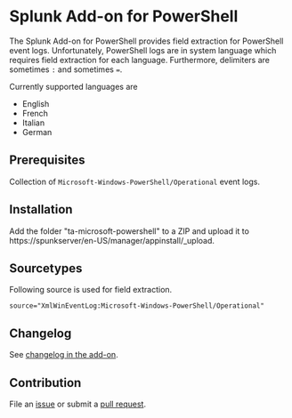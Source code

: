 # Splunk Add-on for PowerShell

The Splunk Add-on for PowerShell provides field extraction for PowerShell event
logs. Unfortunately, PowerShell logs are in system language which requires field 
extraction for each language. Furthermore, delimiters are sometimes `:` and sometimes `=`.

Currently supported languages are
* English
* French
* Italian
* German

## Prerequisites

Collection of `Microsoft-Windows-PowerShell/Operational` event logs.

## Installation

Add the folder "ta-microsoft-powershell" to a ZIP and upload it to https://spunkserver/en-US/manager/appinstall/_upload.

## Sourcetypes

Following source is used for field extraction.

```
source="XmlWinEventLog:Microsoft-Windows-PowerShell/Operational" 
```

## Changelog

See [changelog in the add-on](ta-microsoft-powershell/README.md).

## Contribution

File an [issue](https://github.com/swisscom/splunk-addon-powershell/issues) or submit a [pull request](https://github.com/swisscom/splunk-addon-powershell/pulls).
